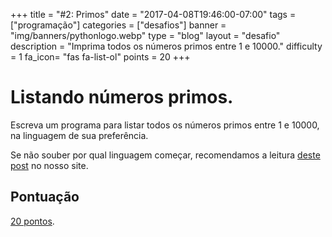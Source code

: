 +++
title = "#2: Primos"
date = "2017-04-08T19:46:00-07:00"
tags = ["programação"]
categories = ["desafios"]
banner = "img/banners/pythonlogo.webp"
type = "blog"
layout = "desafio"
description = "Imprima todos os números primos entre 1 e 10000."
difficulty = 1
fa_icon= "fas fa-list-ol"
points = 20
+++

# Listando números primos.

Escreva um programa para listar todos os números primos entre 1 e 10000, na
linguagem de sua preferência.

Se não souber por qual linguagem começar, recomendamos a leitura [deste
post](https://osprogramadores.com/blog/2017/04/07/qual_linguagem_usar/) no
nosso site.

## Pontuação

[20 pontos](https://osprogramadores.com/scores).
